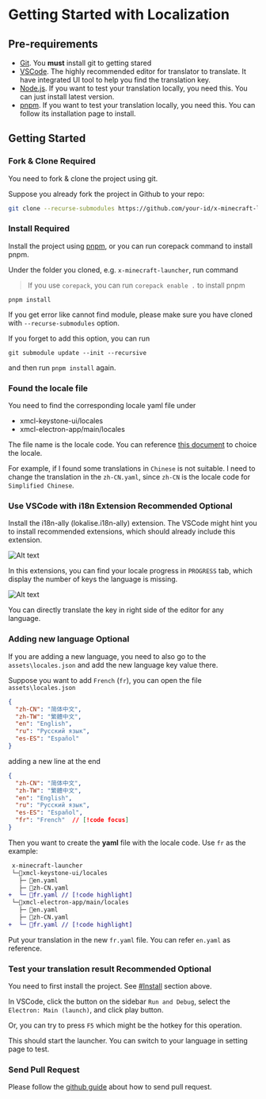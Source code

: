 
# Getting Started with Localization

## Pre-requirements

- [Git](https://git-scm.com/). You **must** install git to getting stared
- [VSCode](https://code.visualstudio.com/). The highly recommended editor for translator to translate. It have integrated UI tool to help you find the translation key.
- [Node.js](https://nodejs.org/). If you want to test your translation locally, you need this. You can just install latest version.
- [pnpm](https://pnpm.io/installation). If you want to test your translation locally, you need this. You can follow its installation page to install.

## Getting Started

### Fork & Clone <Badge type="danger">Required</Badge>

You need to fork & clone the project using git.

Suppose you already fork the project in Github to your repo:

```bash
git clone --recurse-submodules https://github.com/your-id/x-minecraft-launcher
```

### Install <Badge type="danger">Required</Badge>

Install the project using [pnpm](https://pnpm.io), or you can run corepack command to install pnpm.

Under the folder you cloned, e.g. `x-minecraft-launcher`, run command

> If you use `corepack`, you can run `corepack enable .` to install pnpm

```
pnpm install
```

If you get error like cannot find module, please make sure you have cloned with `--recurse-submodules` option.

If you forget to add this option, you can run

```
git submodule update --init --recursive
```

and then run `pnpm install` again.

### Found the locale file

You need to find the corresponding locale yaml file under

- xmcl-keystone-ui/locales
- xmcl-electron-app/main/locales

The file name is the locale code. You can reference [this document](http://man.hubwiz.com/docset/electron.docset/Contents/Resources/Documents/docs/api/locales.html) to choice the locale.

For example, if I found some translations in `Chinese` is not suitable. I need to change the translation in the `zh-CN.yaml`, since `zh-CN` is the locale code for `Simplified Chinese`.

### Use VSCode with i18n Extension <Badge type="tip">Recommended</Badge> <Badge type="info">Optional</Badge>

Install the i18n-ally (lokalise.i18n-ally) extension. The VSCode might hint you to install recommended extensions, which should already include this extension.

![Alt text](/assets/i18n-sidebar.png)

In this extensions, you can find your locale progress in `PROGRESS` tab, which display the number of keys the language is missing.

![Alt text](/assets/i18n-edit.png)

You can directly translate the key in right side of the editor for any language.

### Adding new language <Badge type="info">Optional</Badge>

If you are adding a new language, you need to also go to the `assets\locales.json` and add the new language key value there.

Suppose you want to add `French` (`fr`), you can open the file `assets\locales.json`

```json
{
  "zh-CN": "简体中文",
  "zh-TW": "繁體中文",
  "en": "English",
  "ru": "Русский язык",
  "es-ES": "Español"
}
```

adding a new line at the end

```json  {7}
{
  "zh-CN": "简体中文",
  "zh-TW": "繁體中文",
  "en": "English",
  "ru": "Русский язык",
  "es-ES": "Español",
  "fr": "French"  // [!code focus]
}
```

Then you want to create the **yaml** file with the locale code. Use `fr` as the example:

```diff
 x-minecraft-launcher
 └─📂xmcl-keystone-ui/locales
   ├─ 📜en.yaml
   ├─ 📜zh-CN.yaml
+  └─ 📜fr.yaml // [!code highlight]
 └─📂xmcl-electron-app/main/locales
   ├─ 📜en.yaml
   ├─ 📜zh-CN.yaml
+  └─ 📜fr.yaml // [!code highlight]
```

Put your translation in the new `fr.yaml` file. You can refer `en.yaml` as reference.

### Test your translation result <Badge type="tip">Recommended</Badge> <Badge type="info">Optional</Badge>

You need to first install the project. See [#Install](#install-required) section above.

In VSCode, click the button on the sidebar `Run and Debug`, select the `Electron: Main (launch)`, and click play button.

Or, you can try to press `F5` which might be the hotkey for this operation.

This should start the launcher. You can switch to your language in setting page to test.

### Send Pull Request

Please follow the [github guide](https://docs.github.com/en/pull-requests/collaborating-with-pull-requests/proposing-changes-to-your-work-with-pull-requests/creating-a-pull-request) about how to send pull request.
